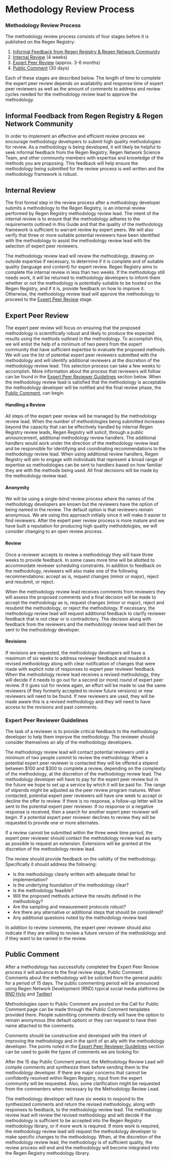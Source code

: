 # Methodology Review Process

### Methodology Review Process

The methodology review process consists of four stages before it is published on the Regen Registry:

1. [Informal Feedback from Regen Registry & Regen Network Community](methodology-review-process.md#informal-feedback-from-regen-registry-and-regen-network-community)
2. [Internal Review](methodology-review-process.md#internal-review) (4 weeks)
3. [Expert Peer Review](methodology-review-process.md#expert-peer-review) (approx. 3-6 months)
4. [Public Comment](methodology-review-process.md#public-comment) (30 days)

Each of these stages are described below. The length of time to complete the expert peer review depends on availability and response time of expert peer reviewers as well as the amount of comments to address and review cycles needed for the methodology review lead to approve the methodology.

## Informal Feedback from Regen Registry & Regen Network Community

In order to implement an effective and efficient review process we encourage methodology developers to submit high quality methodologies for review. As a methodology is being developed, it will likely be helpful to seek informal feedback from the Regen Registry, Regen Network Science Team, and other community members with expertise and knowledge of the methods you are proposing. This feedback will help ensure the methodology being submitted for the review process is well written and the methodology framework is robust.

## Internal Review

The first formal step in the review process after a methodology developer submits a methodology to the Regen Registry, is an internal review performed by Regen Registry methodology review lead. The intent of the internal review is to ensure that the methodology adheres to the requirements outlined in this Guide and that the quality of the methodology framework is sufficient to warrant review by expert peers. We will also verify that three or more suitable potential reviewers have been identified with the methodology to assist the methodology review lead with the selection of expert peer reviewers.

The methodology review lead will review the methodology, drawing on outside expertise if necessary, to determine if it is complete and of suitable quality (language and content) for expert review. Regen Registry aims to complete the internal review in less than two weeks. If the methodology still needs work, it will be returned to methodology developers to inform them whether or not the methodology is potentially suitable to be hosted on the Regen Registry, and if it is, provide feedback on how to improve it. Otherwise, the methodology review lead will approve the methodology to proceed to the [Expert Peer Review](methodology-review-process.md#expert-peer-review) stage.

## Expert Peer Review

The expert peer review will focus on ensuring that the proposed methodology is scientifically robust and likely to produce the expected results using the methods outlined in the methodology. To accomplish this, we will enlist the help of a minimum of two peers from the expert community that have sufficient expertise to evaluate the proposed methods. We will use the list of potential expert peer reviewers submitted with the methodology and will identify additional reviewers at the discretion of the methodology review lead. This selection process can take a few weeks to accomplish. More information about the process that reviewers will follow can be found in the [Expert Peer Reviewer Guidelines](methodology-review-process.md#expert-peer-reviewer-guidelines) section below. When the methodology review lead is satisfied that the methodology is acceptable the methodology developer will be notified and the final review phase, the [Public Comment](methodology-review-process.md#public-comment), can begin.

#### **Handling a Review**

All steps of the expert peer review will be managed by the methodology review lead. When the number of methodologies being submitted increases beyond the capacity that can be effectively handled by internal Regen Registry review leads, Regen Registry will solicit, through a public announcement, additional methodology review handlers. The additional handlers would work under the direction of the methodology review lead and be responsible for identifying and coordinating recommendations to the methodology review lead. When using additional review handlers, Regen Registry will aim to engage with individuals that represent a broad range of expertise so methodologies can be sent to handlers based on how familiar they are with the methods being used. All final decisions will be made by the methodology review lead.

#### **Anonymity**

We will be using a single-blind review process where the names of the methodology developers are known but the reviewers have the option of being named in the review. The default option is that reviewers remain anonymous. We are using this approach initially since it will make it easier to find reviewers. After the expert peer review process is more mature and we have built a reputation for producing high quality methodologies, we will consider changing to an open review process.

#### **Review**

Once a reviewer accepts to review a methodology they will have three weeks to provide feedback. In some cases more time will be allotted to accommodate reviewer scheduling constraints. In addition to feedback on the methodology, reviewers will also make one of the following recommendations: accept as is, request changes (minor or major), reject and resubmit, or reject.

When the methodology review lead receives comments from reviewers they will assess the proposed comments and a final decision will be made to accept the methodology as is, request changes (minor or major), reject and resubmit the methodology, or reject the methodology. If necessary, the methodology review lead will request additional feedback to clarify reviewer feedback that is not clear or is contradictory. The decision along with feedback from the reviewers and the methodology review lead will then be sent to the methodology developer.

#### **Revisions**

If revisions are requested, the methodology developers will have a maximum of six weeks to address reviewer feedback and resubmit a revised methodology along with clear notification of changes that were made with explicit note of responses to expert peer reviewer feedback. When the methodology review lead receives a revised methodology, they will decide if it needs to go out for a second (or more) round of expert peer review. If it goes out for review again, an effort will be made to use the same reviewers (if they formerly accepted to review future versions) or new reviewers will need to be found. If new reviewers are used, they will be made aware this is a revised methodology and they will need to have access to the revisions and past comments.

### **Expert Peer Reviewer Guidelines**

The task of a reviewer is to provide critical feedback to the methodology developer to help them improve the methodology. The reviewer should consider themselves an ally of the methodology developers.

The methodology review lead will contact potential reviewers until a minimum of two people commit to review the methodology. When a potential expert peer reviewer is contacted they will be offered a stipend between $100 and $300 to complete a review, depending on the complexity of the methodology, at the discretion of the methodology review lead.  The methodology developer will have to pay for the expert peer review but in the future we hope to set up a service by which it will be paid for.  The range of stipends might be adjusted as the peer review program matures. When contacted, potential expert peer reviewers will have one week to accept or decline the offer to review. If there is no response, a follow-up letter will be sent to the potential expert peer reviewer. If no response or a negative response is received, then a search for another expert peer reviewer will begin. If a potential expert peer reviewer declines to review they will be requested to provide one or more alternates.

If a review cannot be submitted within the three week time period, the expert peer reviewer should contact the methodology review lead as early as possible to request an extension. Extensions will be granted at the discretion of the methodology review lead.

The review should provide feedback on the validity of the methodology. Specifically it should address the following:

* Is the methodology clearly written with adequate detail for implementation?
* Is the underlying foundation of the methodology clear?
* Is the methodology feasible?
* Will the proposed methods achieve the results defined in the methodology?
* Are the sampling and measurement protocols robust?
* Are there any alternative or additional steps that should be considered?
* Any additional questions noted by the methodology review lead

In addition to review comments, the expert peer reviewer should also indicate if they are willing to review a future version of the methodology and if they want to be named in the review.

## Public Comment

After a methodology has successfully completed the Expert Peer Review process it will advance to the final review stage, Public Comment. Comments about the methodology will be solicited from the general public for a period of 15 days. The public commenting period will be announced using Regen Network Development (RND) typical social media platforms (ie [RND Hylo](https://www.hylo.com/groups/regen-registry-public-comment) and [Twitter](https://twitter.com/regen\_network?ref\_src=twsrc%5Egoogle%7Ctwcamp%5Eserp%7Ctwgr%5Eauthor))

Methodologies open to Public Comment are posted on the Call for Public Comment page can be made through the Public Comment templates provided there.  People submitting comments directly will have the option to remain anonymous (the default option) or they can request to have their name attached to the comments.

Comments should be constructive and developed with the intent of improving the methodology and in the spirit of an ally with the methodology developer. The points noted in the [Expert Peer Reviewer Guidelines](methodology-review-process.md#expert-peer-reviewer-guidelines) section can be used to guide the types of comments we are looking for.

After the 15 day Public Comment period, the Methodology Review Lead will compile comments and synthesize them before sending them to the methodology developer. If there are major concerns that cannot be confidently resolved within Regen Registry, input from the expert community will be requested. Also, some clarification might be requested from the commenters when necessary by the Methodology Review Lead.

The methodology developer will have six weeks to respond to the synthesized comments and return the revised methodology, along with responses to feedback, to the methodology review lead. The methodology review lead will review the revised methodology and will decide if the methodology is sufficient to be accepted into the Regen Registry methodology library, or if more work is required. If more work is required, the methodology review lead will request the methodology developer to make specific changes to the methodology. When, at the discretion of the methodology review lead, the methodology is of sufficient quality, the review process will end and the methodology will become integrated into the Regen Registry methodology library.
